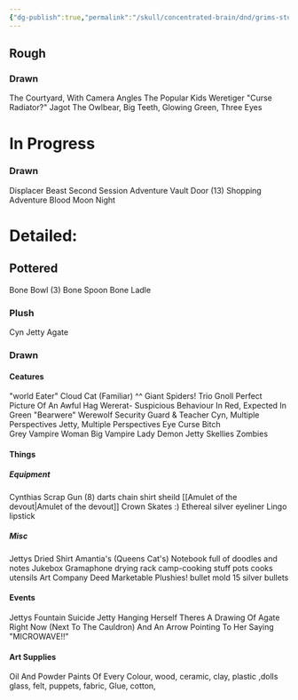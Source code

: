 ```yaml
---
{"dg-publish":true,"permalink":"/skull/concentrated-brain/dnd/grims-stuff/agate-and-katrina/agate-s-creations/","tags":["Tagless"],"noteIcon":""}
---
```


## Rough
### Drawn
The Courtyard, With Camera Angles
The Popular Kids
Weretiger 
"Curse Radiator?"
Jagot The Owlbear, Big Teeth,  Glowing Green, Three Eyes

# In Progress
### Drawn
Displacer Beast
Second Session Adventure
Vault Door (13)
Shopping Adventure
Blood Moon Night





# Detailed:
## Pottered
Bone Bowl (3)
Bone Spoon
Bone Ladle 
### Plush
Cyn
Jetty
Agate
### Drawn
#### Ceatures
"world Eater" Cloud Cat (Familiar) ^^
Giant Spiders! Trio
Gnoll
Perfect Picture Of An Awful Hag
Wererat- Suspicious Behaviour In Red, Expected In Green
"Bearwere"
Werewolf
Security Guard & Teacher
Cyn, Multiple Perspectives
Jetty, Multiple Perspectives
Eye Curse Bitch  
Grey Vampire Woman
Big Vampire Lady
Demon Jetty
Skellies
Zombies

#### Things

##### Equipment
Cynthias Scrap Gun (8)
 darts
 chain shirt
 sheild
 [[Amulet of the devout\|Amulet of the devout]]
 Crown
Skates :)
Ethereal silver eyeliner
Lingo lipstick


##### Misc
Jettys Dried Shirt
Amantia's (Queens Cat's) Notebook full of doodles and notes
Jukebox
Gramaphone
drying rack
camp-cooking stuff 
pots
cooks utensils
Art Company Deed
Marketable Plushies!
bullet mold
15 silver bullets
#### Events
Jettys Fountain Suicide
Jetty Hanging Herself
Theres A Drawing Of Agate Right Now (Next To The Cauldron) And An Arrow Pointing To Her Saying "MICROWAVE!!"

#### Art Supplies
 Oil And Powder Paints Of Every Colour, wood, ceramic, clay, plastic ,dolls glass, felt, puppets, fabric, Glue, cotton, 
